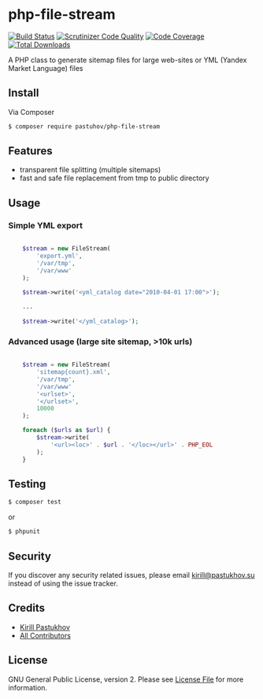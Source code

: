 # php-file-stream

[![Build Status](https://travis-ci.org/pastuhov/php-file-stream.svg)](https://travis-ci.org/pastuhov/php-file-stream)
[![Scrutinizer Code Quality](https://scrutinizer-ci.com/g/pastuhov/php-file-stream/badges/quality-score.png?b=master)](https://scrutinizer-ci.com/g/pastuhov/php-file-stream/?branch=master)
[![Code Coverage](https://scrutinizer-ci.com/g/pastuhov/php-file-stream/badges/coverage.png?b=master)](https://scrutinizer-ci.com/g/pastuhov/php-file-stream/?branch=master)
[![Total Downloads](https://poser.pugx.org/pastuhov/php-file-stream/downloads)](https://packagist.org/packages/pastuhov/php-file-stream)

A PHP class to generate sitemap files for large web-sites or YML (Yandex Market Language) files

## Install

Via Composer

``` bash
$ composer require pastuhov/php-file-stream
```

## Features

* transparent file splitting (multiple sitemaps)
* fast and safe file replacement from tmp to public directory

## Usage

### Simple YML export

```php

    $stream = new FileStream(
        'export.yml',
        '/var/tmp',
        '/var/www'
    );

    $stream->write('<yml_catalog date="2010-04-01 17:00">');
    
    ...
    
    $stream->write('</yml_catalog>');
```

### Advanced usage (large site sitemap, >10k urls)

```php

    $stream = new FileStream(
        'sitemap{count}.xml',
        '/var/tmp',
        '/var/www'
        '<urlset>',
        '</urlset>',
        10000
    );

    foreach ($urls as $url) {
        $stream->write(
            '<url><loc>' . $url . '</loc></url>' . PHP_EOL
        );
    }

```

## Testing

``` bash
$ composer test
```
or
```bash
$ phpunit
```

## Security

If you discover any security related issues, please email kirill@pastukhov.su instead of using the issue tracker.

## Credits

- [Kirill Pastukhov](https://github.com/pastuhov)
- [All Contributors](../../contributors)

## License

GNU General Public License, version 2. Please see [License File](LICENSE) for more information.
